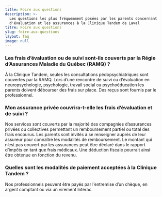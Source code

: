 ```yaml
---
title: Foire aux questions
description: >-
  Les questions les plus fréquemment posées par les parents concernant les frais
  d'évaluation et les assurances à la Clinique Tandem de Laval
titre: Foire aux questions
slug: foire-aux-questions
layout: faq
image: null
---
```


### Les frais d’évaluation ou de suivi sont-ils couverts par la Régie d’Assurances Maladie du Québec (RAMQ) ?

À la Clinique Tandem, seules les consultations pédopsychiatriques sont couvertes par la RAMQ. Lors d’une rencontre de suivi ou d’évaluation en neuropsychologie, psychologie, travail social ou psychoéducation les parents doivent débourser des frais sur place. Des reçus sont fournis par le professionnel.

### Mon assurance privée couvrira-t-elle les frais d’évaluation et de suivi ?

Nos services sont couverts par la majorité des compagnies d’assurances privées ou collectives permettant un remboursement partiel ou total des frais encourus. Les parents sont invités à se renseigner auprès de leur assureur pour connaître les modalités de remboursement. Le montant qui n’est pas couvert par les assurances peut être déclaré dans le rapport d’impôts en tant que frais médicaux. Une déduction fiscale pourrait ainsi être obtenue en fonction du revenu.

### Quelles sont les modalités de paiement acceptées à la Clinique Tandem ?

Nos professionnels peuvent être payés par
l’entremise d’un chèque, en argent comptant ou via un virement Interac.





